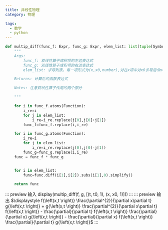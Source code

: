 ```yaml
---
title: 非线性物理
category: 物理

tags:
  - 数学
  - python
---
```


<!-- more -->

```python :line-number
def multip_diff(func_f: Expr, func_g: Expr, elem_list: list[tuple[Symbol, Symbol, int]]):
    """
    Args:
        func_f: 双线性算子成积项的左边表达式
        func_g: 双线性算子成积项的右边表达式
        elem_list: 求导列表，每一项形式为(x,x0,number),对在x项中对x0求导后令x0=0,求导number次

    Returns: 计算后的函数表达式

    Notes: 注意双线性算子作用的两个部分

    """

    for i in func_f.atoms(Function):
        i_re=i
        for j in elem_list:
            i_re=i_re.replace(j[0],j[0]+j[1])
        func_f=func_f.replace(i,i_re)

    for i in func_g.atoms(Function):
        i_re=i
        for j in elem_list:
            i_re=i_re.replace(j[0],j[0]-j[1])
        func_g=func_g.replace(i,i_re)
    func = func_f * func_g


    for i in elem_list:
        func=func.diff(i[1],i[2]).subs(i[1],0).simplify()

    return func
```
::: preview 输入
display(multip_diff(f, g, [(t, t0, 1), (x, x0, 1)]))
:::
::: preview 输出
$\displaystyle f{\left(x,t \right)} \frac{\partial^{2}}{\partial x\partial t} g{\left(x,t \right)} + g{\left(x,t \right)} \frac{\partial^{2}}{\partial x\partial t} f{\left(x,t \right)} - \frac{\partial}{\partial t} f{\left(x,t \right)} \frac{\partial}{\partial x} g{\left(x,t \right)} - \frac{\partial}{\partial x} f{\left(x,t \right)} \frac{\partial}{\partial t} g{\left(x,t \right)}$
:::
